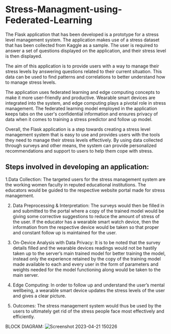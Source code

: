 # Stress-Managment-using-Federated-Learning

The Flask application that has been developed is a prototype for a stress level management system. The application makes use of a stress dataset that has been collected from Kaggle as a sample. The user is required to answer a set of questions displayed on the application, and their stress level is then displayed.

The aim of this application is to provide users with a way to manage their stress levels by answering questions related to their current situation. This data can be used to find patterns and correlations to better understand how to manage stress levels.

The application uses federated learning and edge computing concepts to make it more user-friendly and productive. Wearable smart devices are integrated into the system, and edge computing plays a pivotal role in stress management. The federated learning model employed in the application keeps tabs on the user's confidential information and ensures privacy of data when it comes to training a stress predictor and follow up model.

Overall, the Flask application is a step towards creating a stress level management system that is easy to use and provides users with the tools they need to manage their stress levels effectively. By using data collected through surveys and other means, the system can provide personalized recommendations and support to users to help them cope with stress.

## Steps involved in developing an application:

  1.Data Collection: 
  The targeted users for the stress management system are the working women faculty in reputed educational institutions. The educators would be guided to the respective website portal made for stress management. 

  2. Data Preprocessing & Interpretation:
  The surveys would then be filled in and submitted to the portal where a copy of the trained model would be giving some corrective suggestions to reduce the amount of stress of the user. If the educator has a wearable smart watch device, then the information from the respective device would be taken so that proper and constant follow up is maintained for the user. 

  3. On-Device Analysis with Data Privacy:
  It is to be noted that the survey details filled and the wearable devices readings would not be hastily taken up to the server’s main trained model for better training the model, instead only the experience retained by the copy of the training model made available to each and every user in the form of parameters and weights needed for the model functioning along would be taken to the main server. 

  4. Edge Computing:
  In order to follow up and understand the user’s mental wellbeing, a wearable smart device updates the stress levels of the user and gives a clear picture.

  5. Outcomes:
  The stress management system would thus be used by the users to ultimately get rid of the stress people face most effectively and efficiently.

BLOCK DIAGRAM:
![Screenshot 2023-04-21 150226](https://user-images.githubusercontent.com/63699036/233601675-522ae462-3ea5-49a3-b932-03c2da4dcb10.png)


